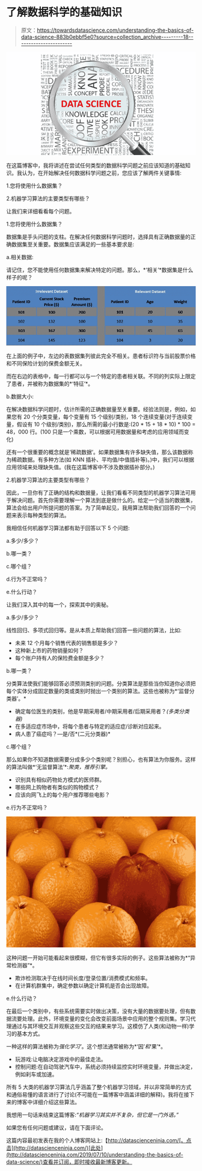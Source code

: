 # 了解数据科学的基础知识

> 原文：<https://towardsdatascience.com/understanding-the-basics-of-data-science-883b0ebbf5e0?source=collection_archive---------18----------------------->

![](img/f31e805f8f3b533bf48839dbcd51bb52.png)

在这篇博客中，我将讲述在尝试任何类型的数据科学问题之前应该知道的基础知识。我认为，在开始解决任何数据科学问题之前，您应该了解两件关键事情:

1.您将使用什么数据集？

2.机器学习算法的主要类型有哪些？

让我们来详细看看每个问题。

1.您将使用什么数据集？

数据集是手头问题的支柱。在解决任何数据科学问题时，选择具有正确数据量的正确数据集至关重要。数据集应该满足的一些基本要求是:

a.相关数据:

请记住，您不能使用任何数据集来解决特定的问题。那么，*‘相关’*数据集是什么样子的呢？

![](img/40c75ba90f9ef109d4ffd0673af23d03.png)

在上面的例子中，左边的表数据集列彼此完全不相关。患者标识符与当前股票价格和不同保险计划的保费金额无关。

而在右边的表格中，每一行都可以与一个特定的患者相关联。不同的列实际上限定了患者，并被称为数据集的*‘特征’*。

b.数据大小:

在解决数据科学问题时，估计所需的正确数据量至关重要。经验法则是，例如，如果您有 20 个分类变量，每个变量有 15 个级别/类别，18 个连续变量(对于连续变量，假设有 10 个级别/类别)，那么所需的最小行数是:(20 * 15 + 18 * 10) * 100 = 48，000 行。(100 只是一个乘数，可以根据可用数据量和考虑的应用领域而变化)

还有一个很重要的概念就是‘稀疏数据’。如果数据集有许多缺失值，那么该数据称为稀疏数据。有多种方法(如 KNN 插补、平均值/中值插补等)。)中，我们可以根据应用领域来处理缺失值。(我在这篇博客中不涉及数据插补部分。)

2.机器学习算法的主要类型有哪些？

因此，一旦你有了正确的结构和数据量，让我们看看不同类型的机器学习算法可用于解决问题。首先你需要理解一个算法到底是做什么的。给定一个适当的数据集，算法会给出用户所提问题的答案。为了简单起见，我用算法帮助我们回答的一个问题来表示每种类型的算法。

我相信任何机器学习算法都有助于回答以下 5 个问题:

a.多少/多少？

b.哪一类？

c.哪个组？

d.行为不正常吗？

e.什么行动？

让我们深入其中的每一个，探索其中的奥秘。

a.多少/多少？

线性回归、多项式回归等。是从本质上帮助我们回答一些问题的算法，比如:

*   未来 12 个月每个销售代表的销售额是多少？
*   这种新上市的药物销量如何？
*   每个账户持有人的保险费金额是多少？

b.哪一类？

分类算法使我们能够回答必须预测类别的问题。分类算法是那些当你知道你必须把每个实体分成固定数量的类或类别时抛出一个类别的算法。这些也被称为*‘监督分类器’。*

*   确定每位医生的类别，他是早期采用者/中期采用者/后期采用者？*(多类分类器)*
*   在多适应症市场中，将每个患者与特定的适应症/诊断对应起来。
*   病人患了癌症吗？—是/否*(二元分类器)*

c.哪个组？

那么如果你不知道数据需要分成多少个类别呢？别担心，也有算法为你服务。这样的算法叫做*‘无监督算法’*:*聚类，推荐引擎。*

*   识别具有相似药物处方模式的医师群。
*   哪些网上购物者有类似的购物模式？
*   应该向网飞上的每个用户推荐哪些电影？

e.行为不正常吗？

![](img/1384fc15d4346211768d9eff4ed635b1.png)

这种问题一开始可能看起来很模糊，但它有很多实际的例子。这些算法被称为*“异常检测器”*。

*   欺诈检测取决于在线时间长度/登录位置/消费模式和频率。
*   在计算机群集中，确定参数以确定计算机是否会出现故障。

e.什么行动？

在最后一个类别中，有些系统需要实时做出决策，没有大量的数据要处理，但有数据流要处理。此外，环境变量的变化会改变前面场景中应用的整个规则集。学习代理通过与其环境交互并观察这些交互的结果来学习。这模仿了人类(和动物一样)学习的基本方式。

一种这样的算法被称为*强化学习’*。这个想法通常被称为*‘因’*和*‘果’*。

*   玩游戏:让电脑决定游戏中的最佳走法。
*   控制问题:在自动驾驶汽车中，系统必须持续监控实时环境变量，并做出决定，例如刹车或加速。

所有 5 大类的机器学习算法几乎涵盖了整个机器学习领域，并以非常简单的方式和通俗易懂的语言进行了讨论(不可能在一篇博客中涵盖详细的解释)。我将在接下来的博客中详细介绍这些算法。

我想用一句话来结束这篇博客:*“机器学习其实并不复杂，但它是一门外语。”*

如果您有任何问题或建议，请在下面评论。

这篇内容最初发表在我的个人博客网站上:【http://datascienceninja.com/[。点击](http://datascienceninja.com/)[此处](http://datascienceninja.com/2019/07/10/understanding-the-basics-of-data-science/)查看并订阅，即时接收最新博客更新。